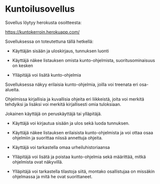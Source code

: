 <h1> Kuntoilusovellus </h1>

Sovellus löytyy herokusta osoitteesta:

https://kuntokerroin.herokuapp.com/

Sovelluksessa on toteutettuna tällä hetkellä:

* Käyttäjän sisään ja uloskirjaus, tunnuksen luonti

* Käyttäjä näkee listauksen omista kunto-ohjelmista, suoritusominaisuus on kesken

* Ylläpitäjä voi lisätä kunto-ohjelmia



Sovelluksessa näkyy erilaisia kunto-ohjelmia, joilla voi treenata eri osa-alueita.

Ohjelmissa kirjallisia ja kuvallisia ohjeita eri liikkeistä, joita voi merkitä tehdyiksi ja lisäksi voi merkitä kirjallisesti omia tuloksiaan.

Jokainen käyttäjä on peruskäyttäjä tai ylläpitäjä.

* Käyttäjä voi kirjautua sisään ja ulos sekä luoda tunnuksen.

* Käyttäjä näkee listauksen erilaisista kunto-ohjelmista ja voi ottaa osaa ohjelmiin ja suorittaa niissä annettuja ohjeita.

* Käyttäjä voi tarkastella omaa urheiluhistoriaansa

* Ylläpitäjä voi lisätä ja poistaa kunto-ohjelmia sekä määrittää, mitkä ohjelmista ovat näkyvillä.

* Ylläpitäjä voi tarkastella tilastoja siitä, montako osallistujaa on missäkin ohjelmassa ja mitä he ovat suorittaneet.
